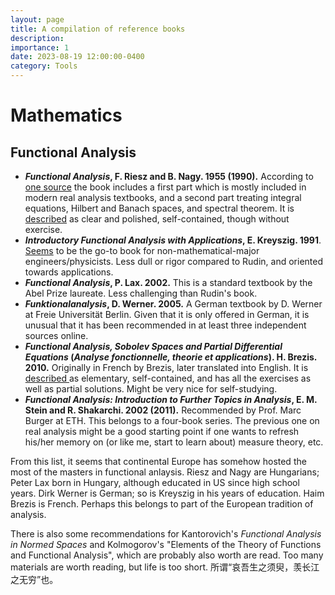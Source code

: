 ```yaml
---
layout: page
title: A compilation of reference books
description: 
importance: 1
date: 2023-08-19 12:00:00-0400
category: Tools
---
```


# Mathematics

## Functional Analysis

- ***Functional Analysis*, F. Riesz and B. Nagy. 1955 (1990).** According to [one source](https://www.maa.org/press/maa-reviews/functional-analysis-4) the book includes a first part which is mostly included in modern real analysis textbooks, and a second part treating integral equations, Hilbert and Banach spaces, and spectral theorem. It is [described](https://math.stackexchange.com/questions/205468/pre-requisites-for-riesz-nagy) as clear and polished, self-contained, though without exercise.
- ***Introductory Functional Analysis with Applications*, E. Kreyszig. 1991**. [Seems](https://math.stackexchange.com/questions/7512/good-book-for-self-study-of-functional-analysis) to be the go-to book for non-mathematical-major engineers/physicists. Less dull or rigor compared to Rudin, and oriented towards applications.
- ***Functional Analysis*, P. Lax. 2002.** This is a standard textbook by the Abel Prize laureate. Less challenging than Rudin's book.
- ***Funktionalanalysis*, D. Werner. 2005.** A German textbook by D. Werner at Freie Universität Berlin. Given that it is only offered in German, it is unusual that it has been recommended in at least three independent sources online.
- ***Functional Analysis, Sobolev Spaces and Partial Differential Equations* (*Analyse fonctionnelle, theorie et applications*). H. Brezis. 2010.** Originally in French by Brezis, later translated into English. It is [described ](https://mathoverflow.net/questions/72419/a-good-book-of-functional-analysis) as elementary, self-contained, and has all the exercises as well as partial solutions. Might be very nice for self-studying.
- ***Functional Analysis: Introduction to Further Topics in Analysis*, E. M. Stein and R. Shakarchi. 2002 (2011).** Recommended by Prof. Marc Burger at ETH. This belongs to a four-book series. The previous one on real analysis might be a good starting point if one wants to refresh his/her memory on (or like me, start to learn about) measure theory, etc.

From this list, it seems that continental Europe has somehow hosted the most of the masters in functional anlaysis. Riesz and Nagy are Hungarians; Peter Lax born in Hungary, although educated in US since high school years. Dirk Werner is German; so is Kreyszig in his years of education. Haim Brezis is French. Perhaps this belongs to part of the European tradition of analysis.

There is also some recommendations for Kantorovich's *Functional Analysis in Normed Spaces* and Kolmogorov's "Elements of the Theory of Functions and Functional Analysis", which are probably also worth are read. Too many materials are worth reading, but life is too short. 所谓“哀吾生之须臾，羡长江之无穷”也。



